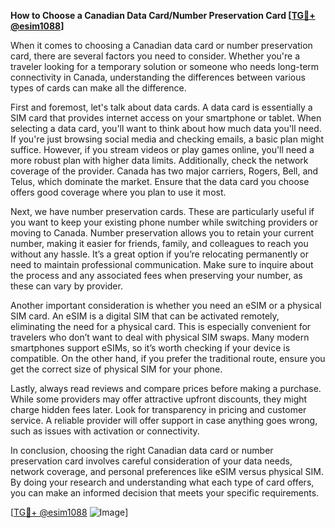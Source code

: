 **How to Choose a Canadian Data Card/Number Preservation Card [[TG💪+ @esim1088](https://t.me/s/esim1088)]**

When it comes to choosing a Canadian data card or number preservation card, there are several factors you need to consider. Whether you're a traveler looking for a temporary solution or someone who needs long-term connectivity in Canada, understanding the differences between various types of cards can make all the difference.

First and foremost, let's talk about data cards. A data card is essentially a SIM card that provides internet access on your smartphone or tablet. When selecting a data card, you'll want to think about how much data you'll need. If you're just browsing social media and checking emails, a basic plan might suffice. However, if you stream videos or play games online, you'll need a more robust plan with higher data limits. Additionally, check the network coverage of the provider. Canada has two major carriers, Rogers, Bell, and Telus, which dominate the market. Ensure that the data card you choose offers good coverage where you plan to use it most.

Next, we have number preservation cards. These are particularly useful if you want to keep your existing phone number while switching providers or moving to Canada. Number preservation allows you to retain your current number, making it easier for friends, family, and colleagues to reach you without any hassle. It’s a great option if you’re relocating permanently or need to maintain professional communication. Make sure to inquire about the process and any associated fees when preserving your number, as these can vary by provider.

Another important consideration is whether you need an eSIM or a physical SIM card. An eSIM is a digital SIM that can be activated remotely, eliminating the need for a physical card. This is especially convenient for travelers who don’t want to deal with physical SIM swaps. Many modern smartphones support eSIMs, so it’s worth checking if your device is compatible. On the other hand, if you prefer the traditional route, ensure you get the correct size of physical SIM for your phone.

Lastly, always read reviews and compare prices before making a purchase. While some providers may offer attractive upfront discounts, they might charge hidden fees later. Look for transparency in pricing and customer service. A reliable provider will offer support in case anything goes wrong, such as issues with activation or connectivity.

In conclusion, choosing the right Canadian data card or number preservation card involves careful consideration of your data needs, network coverage, and personal preferences like eSIM versus physical SIM. By doing your research and understanding what each type of card offers, you can make an informed decision that meets your specific requirements. 

[[TG💪+ @esim1088](https://t.me/s/esim1088) ![Image](https://i.postimg.cc/Y0z9fWf4/image.png)]